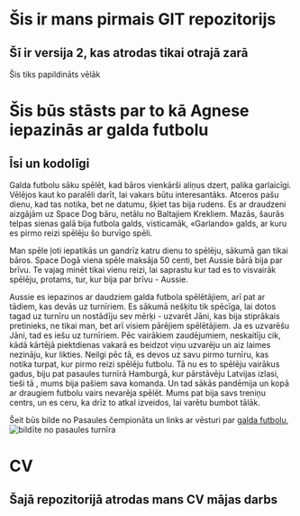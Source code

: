 # Šis ir mans pirmais GIT repozitorijs
## Šī ir versija 2, kas atrodas tikai otrajā zarā
Šis tiks papildināts vēlāk
# Šis būs stāsts par to kā Agnese iepazinās ar galda futbolu 

## Īsi un kodolīgi
Galda futbolu sāku spēlēt, kad bāros vienkārši aliņus dzert, palika garlaicīgi. Vēlējos kaut ko paralēli darīt, lai vakars būtu interesantāks. Atceros pašu dienu, kad tas notika, bet ne datumu, šķiet tas bija rudens. Es ar draudzeni aizgājām uz Space Dog bāru, netālu no Baltajiem Krekliem. Mazās, šaurās telpas sienas galā bija futbola galds, visticamāk, «Garlando» galds, ar kuru es pirmo reizi spēlēju šo burvīgo spēli. 

Man spēle ļoti iepatikās un gandrīz katru dienu to spēlēju, sākumā gan tikai bāros. Space Dogā viena spēle maksāja 50 centi, bet Aussie bārā bija par brīvu. Te vajag minēt tikai vienu reizi, lai saprastu kur tad es to visvairāk spēlēju, protams, tur, kur bija par brīvu - Aussie.   

Aussie es iepazinos ar daudziem galda futbola spēlētājiem, arī pat ar tādiem, kas devās uz turnīriem. Es sākumā nešķitu tik spēcīga, lai dotos tagad uz turnīru un nostādīju sev mērķi - uzvarēt Jāni, kas bija stiprākais pretinieks, ne tikai man, bet arī visiem pārējiem spēlētājiem. Ja es uzvarēšu Jāni, tad es iešu uz turnīriem. Pēc vairākiem zaudējumiem, neskaitīju cik, kādā kārtējā piektdienas vakarā es beidzot viņu uzvarēju un aiz laimes nezināju, kur likties. Neilgi pēc tā, es devos uz savu pirmo turnīru, kas notika turpat, kur pirmo reizi spēlēju futbolu. Tā nu es to spēlēju vairākus gadus, biju pat pasaules turnīrā Hamburgā, kur pārstāvēju Latvijas izlasi, tieši tā , mums bija pašiem sava komanda. Un tad sākās pandēmija un kopā ar draugiem futbolu vairs nevarēja spēlēt. Mums pat bija savs treniņu centrs, un es ceru, ka drīz to atkal izveidos, lai varētu bumbot tālāk.  

Šeit būs bilde no Pasaules čempionāta un links ar vēsturi par [galda futbolu](https://en.wikipedia.org/wiki/Table_football#:~:text=Patents%20for%20similar%20table%20gamesa%20game%20of%20table%20football%22.), 
![bildīte no pasaules turnīra](https://scontent.frix9-1.fna.fbcdn.net/v/t1.6435-9/30714208_1834776493239151_6823806961432133632_n.jpg?_nc_cat=101&ccb=1-7&_nc_sid=19026a&_nc_ohc=1crE1nVEKTsAX-VpxXJ&_nc_ht=scontent.frix9-1.fna&oh=00_AT8s2gQylBxIBYt5hjtJesE5hPrNXDo7o0VD346qlKqUEA&oe=63487212) 


# CV

## Šajā repozitorijā atrodas mans CV mājas darbs
